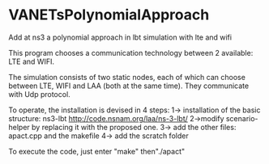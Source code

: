 # VANETsPolynomialApproach
Add at ns3 a polynomial approach in lbt simulation with lte and wifi


This program chooses a communication technology between 2 available: LTE and WIFI. 

The simulation consists of two static nodes, each of which can choose between LTE, WIFI and LAA (both at the same time).
They communicate with Udp protocol.

To operate, the installation is devised in 4 steps:
1-> installation of the basic structure: ns3-lbt http://code.nsnam.org/laa/ns-3-lbt/
2->modify scenario-helper by replacing it with the proposed one.
3-> add the other files: apact.cpp and the makefile
4-> add the scratch folder

To execute the code, just enter "make" then"./apact"
